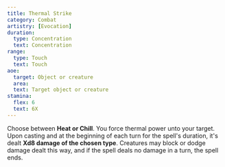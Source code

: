 ```yaml
---
title: Thermal Strike
category: Combat
artistry: [Evocation]
duration:
  type: Concentration
  text: Concentration
range:
  type: Touch
  text: Touch
aoe:
  target: Object or creature
  area: 
  text: Target object or creature
stamina:
  flex: 6
  text: 6X
---
```

Choose between **Heat or Chill**. You force thermal power unto your target. Upon casting and at the beginning of each turn for the spell's duration, it's dealt **Xd8 damage of the chosen type**. Creatures may block or dodge damage dealt this way, and if the spell deals no damage in a turn, the spell ends.
